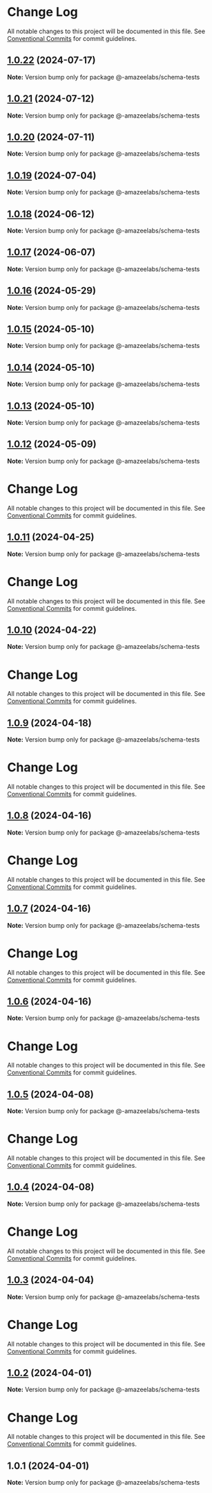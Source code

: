 # Change Log

All notable changes to this project will be documented in this file.
See [Conventional Commits](https://conventionalcommits.org) for commit guidelines.

## [1.0.22](https://github.com/AmazeeLabs/silverback-mono/compare/@-amazeelabs/schema-tests@1.0.21...@-amazeelabs/schema-tests@1.0.22) (2024-07-17)

**Note:** Version bump only for package @-amazeelabs/schema-tests





## [1.0.21](https://github.com/AmazeeLabs/silverback-mono/compare/@-amazeelabs/schema-tests@1.0.20...@-amazeelabs/schema-tests@1.0.21) (2024-07-12)

**Note:** Version bump only for package @-amazeelabs/schema-tests





## [1.0.20](https://github.com/AmazeeLabs/silverback-mono/compare/@-amazeelabs/schema-tests@1.0.19...@-amazeelabs/schema-tests@1.0.20) (2024-07-11)

**Note:** Version bump only for package @-amazeelabs/schema-tests





## [1.0.19](https://github.com/AmazeeLabs/silverback-mono/compare/@-amazeelabs/schema-tests@1.0.18...@-amazeelabs/schema-tests@1.0.19) (2024-07-04)

**Note:** Version bump only for package @-amazeelabs/schema-tests





## [1.0.18](https://github.com/AmazeeLabs/silverback-mono/compare/@-amazeelabs/schema-tests@1.0.17...@-amazeelabs/schema-tests@1.0.18) (2024-06-12)

**Note:** Version bump only for package @-amazeelabs/schema-tests





## [1.0.17](https://github.com/AmazeeLabs/silverback-mono/compare/@-amazeelabs/schema-tests@1.0.16...@-amazeelabs/schema-tests@1.0.17) (2024-06-07)

**Note:** Version bump only for package @-amazeelabs/schema-tests





## [1.0.16](https://github.com/AmazeeLabs/silverback-mono/compare/@-amazeelabs/schema-tests@1.0.15...@-amazeelabs/schema-tests@1.0.16) (2024-05-29)

**Note:** Version bump only for package @-amazeelabs/schema-tests





## [1.0.15](https://github.com/AmazeeLabs/silverback-mono/compare/@-amazeelabs/schema-tests@1.0.14...@-amazeelabs/schema-tests@1.0.15) (2024-05-10)

**Note:** Version bump only for package @-amazeelabs/schema-tests





## [1.0.14](https://github.com/AmazeeLabs/silverback-mono/compare/@-amazeelabs/schema-tests@1.0.13...@-amazeelabs/schema-tests@1.0.14) (2024-05-10)

**Note:** Version bump only for package @-amazeelabs/schema-tests





## [1.0.13](https://github.com/AmazeeLabs/silverback-mono/compare/@-amazeelabs/schema-tests@1.0.12...@-amazeelabs/schema-tests@1.0.13) (2024-05-10)

**Note:** Version bump only for package @-amazeelabs/schema-tests





## [1.0.12](https://github.com/AmazeeLabs/silverback-mono/compare/@-amazeelabs/schema-tests@1.0.11...@-amazeelabs/schema-tests@1.0.12) (2024-05-09)

**Note:** Version bump only for package @-amazeelabs/schema-tests





# Change Log

All notable changes to this project will be documented in this file. See
[Conventional Commits](https://conventionalcommits.org) for commit guidelines.

## [1.0.11](https://github.com/AmazeeLabs/silverback-mono/compare/@-amazeelabs/schema-tests@1.0.10...@-amazeelabs/schema-tests@1.0.11) (2024-04-25)

**Note:** Version bump only for package @-amazeelabs/schema-tests

# Change Log

All notable changes to this project will be documented in this file. See
[Conventional Commits](https://conventionalcommits.org) for commit guidelines.

## [1.0.10](https://github.com/AmazeeLabs/silverback-mono/compare/@-amazeelabs/schema-tests@1.0.9...@-amazeelabs/schema-tests@1.0.10) (2024-04-22)

**Note:** Version bump only for package @-amazeelabs/schema-tests

# Change Log

All notable changes to this project will be documented in this file. See
[Conventional Commits](https://conventionalcommits.org) for commit guidelines.

## [1.0.9](https://github.com/AmazeeLabs/silverback-mono/compare/@-amazeelabs/schema-tests@1.0.8...@-amazeelabs/schema-tests@1.0.9) (2024-04-18)

**Note:** Version bump only for package @-amazeelabs/schema-tests

# Change Log

All notable changes to this project will be documented in this file. See
[Conventional Commits](https://conventionalcommits.org) for commit guidelines.

## [1.0.8](https://github.com/AmazeeLabs/silverback-mono/compare/@-amazeelabs/schema-tests@1.0.7...@-amazeelabs/schema-tests@1.0.8) (2024-04-16)

**Note:** Version bump only for package @-amazeelabs/schema-tests

# Change Log

All notable changes to this project will be documented in this file. See
[Conventional Commits](https://conventionalcommits.org) for commit guidelines.

## [1.0.7](https://github.com/AmazeeLabs/silverback-mono/compare/@-amazeelabs/schema-tests@1.0.6...@-amazeelabs/schema-tests@1.0.7) (2024-04-16)

**Note:** Version bump only for package @-amazeelabs/schema-tests

# Change Log

All notable changes to this project will be documented in this file. See
[Conventional Commits](https://conventionalcommits.org) for commit guidelines.

## [1.0.6](https://github.com/AmazeeLabs/silverback-mono/compare/@-amazeelabs/schema-tests@1.0.5...@-amazeelabs/schema-tests@1.0.6) (2024-04-16)

**Note:** Version bump only for package @-amazeelabs/schema-tests

# Change Log

All notable changes to this project will be documented in this file. See
[Conventional Commits](https://conventionalcommits.org) for commit guidelines.

## [1.0.5](https://github.com/AmazeeLabs/silverback-mono/compare/@-amazeelabs/schema-tests@1.0.4...@-amazeelabs/schema-tests@1.0.5) (2024-04-08)

**Note:** Version bump only for package @-amazeelabs/schema-tests

# Change Log

All notable changes to this project will be documented in this file. See
[Conventional Commits](https://conventionalcommits.org) for commit guidelines.

## [1.0.4](https://github.com/AmazeeLabs/silverback-mono/compare/@-amazeelabs/schema-tests@1.0.3...@-amazeelabs/schema-tests@1.0.4) (2024-04-08)

**Note:** Version bump only for package @-amazeelabs/schema-tests

# Change Log

All notable changes to this project will be documented in this file. See
[Conventional Commits](https://conventionalcommits.org) for commit guidelines.

## [1.0.3](https://github.com/AmazeeLabs/silverback-mono/compare/@-amazeelabs/schema-tests@1.0.2...@-amazeelabs/schema-tests@1.0.3) (2024-04-04)

**Note:** Version bump only for package @-amazeelabs/schema-tests

# Change Log

All notable changes to this project will be documented in this file. See
[Conventional Commits](https://conventionalcommits.org) for commit guidelines.

## [1.0.2](https://github.com/AmazeeLabs/silverback-mono/compare/@-amazeelabs/schema-tests@1.0.1...@-amazeelabs/schema-tests@1.0.2) (2024-04-01)

**Note:** Version bump only for package @-amazeelabs/schema-tests

# Change Log

All notable changes to this project will be documented in this file. See
[Conventional Commits](https://conventionalcommits.org) for commit guidelines.

## 1.0.1 (2024-04-01)

**Note:** Version bump only for package @-amazeelabs/schema-tests
